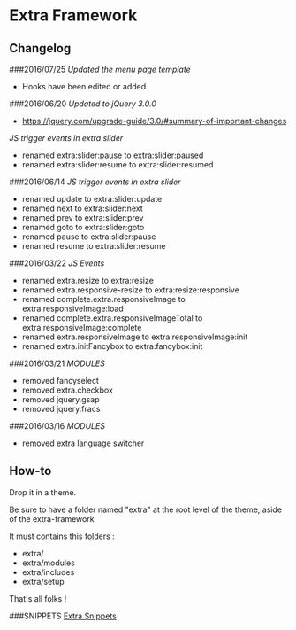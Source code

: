 # Extra Framework

## Changelog

###2016/07/25
*Updated the menu page template*
- Hooks have been edited or added

###2016/06/20
*Updated to jQuery 3.0.0*
- https://jquery.com/upgrade-guide/3.0/#summary-of-important-changes


*JS trigger events in extra slider*
- renamed extra:slider:pause to extra:slider:paused
- renamed extra:slider:resume to extra:slider:resumed

###2016/06/14
*JS trigger events in extra slider*
- renamed update to extra:slider:update
- renamed next to extra:slider:next
- renamed prev to extra:slider:prev
- renamed goto to extra:slider:goto
- renamed pause to extra:slider:pause
- renamed resume to extra:slider:resume

###2016/03/22
*JS Events*
- renamed extra.resize to extra:resize
- renamed extra.responsive-resize to extra:resize:responsive
- renamed complete.extra.responsiveImage to extra:responsiveImage:load
- renamed complete.extra.responsiveImageTotal to extra.responsiveImage:complete
- renamed extra.responsiveImage to extra:responsiveImage:init
- renamed extra.initFancybox to extra:fancybox:init

###2016/03/21
*MODULES*
- removed fancyselect
- removed extra.checkbox
- removed jquery.gsap
- removed jquery.fracs

###2016/03/16
*MODULES*
- removed extra language switcher

## How-to

Drop it in a theme.

Be sure to have a folder named "extra" at the root level of the theme, aside of the extra-framework

It must contains this folders :

* extra/
* extra/modules
* extra/includes
* extra/setup

That's all folks !

###SNIPPETS
[Extra Snippets](https://github.com/extralagence/extra-framework/blob/master/snippets.md)
